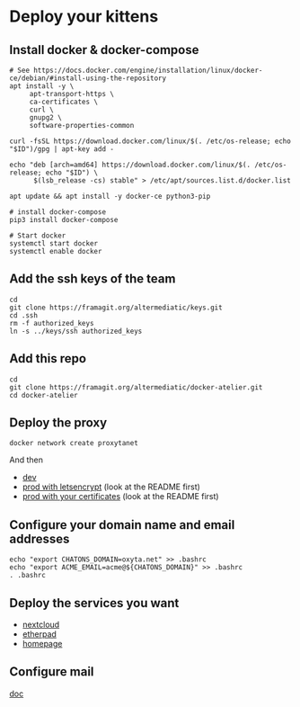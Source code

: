 # Deploy your kittens

## Install docker & docker-compose
```
# See https://docs.docker.com/engine/installation/linux/docker-ce/debian/#install-using-the-repository
apt install -y \
     apt-transport-https \
     ca-certificates \
     curl \
     gnupg2 \
     software-properties-common

curl -fsSL https://download.docker.com/linux/$(. /etc/os-release; echo "$ID")/gpg | apt-key add -

echo "deb [arch=amd64] https://download.docker.com/linux/$(. /etc/os-release; echo "$ID") \
      $(lsb_release -cs) stable" > /etc/apt/sources.list.d/docker.list

apt update && apt install -y docker-ce python3-pip

# install docker-compose
pip3 install docker-compose

# Start docker
systemctl start docker
systemctl enable docker
```

## Add the ssh keys of the team
```
cd
git clone https://framagit.org/altermediatic/keys.git
cd .ssh
rm -f authorized_keys
ln -s ../keys/ssh authorized_keys
```

## Add this repo
```
cd
git clone https://framagit.org/altermediatic/docker-atelier.git
cd docker-atelier
```

## Deploy the proxy
```
docker network create proxytanet
```
And then
- [dev](proxy/dev/)
- [prod with letsencrypt](proxy/prod-le/) (look at the README first)
- [prod with your certificates](proxy/prod-ssl/) (look at the README first)

## Configure your domain name and email addresses

```
echo "export CHATONS_DOMAIN=oxyta.net" >> .bashrc
echo "export ACME_EMAIL=acme@${CHATONS_DOMAIN}" >> .bashrc
. .bashrc
```

## Deploy the services you want

- [nextcloud](cloud/)
- [etherpad](pad/)
- [homepage](homepage/)

## Configure mail

[doc](mail)
